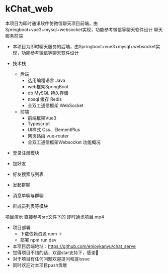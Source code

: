 # kChat_web
本项目为即时通讯软件仿微信聊天项目前端，由Springboot+vue3+mysql+websocket实现，功能参考微信等聊天软件设计
聊天服务前端
- 本项目为即时聊天服务的后端，由Springboot+vue3+mysql+websocket实现，功能参考微信等聊天软件设计

- 技术栈
    - 后端
        - 选用编程语言 Java
        - web框架SpringBoot
        - db MySQL 持久存储
        - nosql 缓存 Redis
        - 全双工通信框架 WebSocket
    - 前端
        - 前端框架Vue3
        - Typescript
        - UI样式 Css、ElementPlus
        - 网页路由 vue-router
        - 全双工通信框架Websocket
功能概况
- 登录注册模块

- 加好友

- 好友搜索与列表

- 发起群聊

- 消息单聊与群聊

- 群成员列表等模块

项目演示
直接参考src文件下的 即时通讯项目.mp4


- 项目部署
  - 下载依赖资源 npm -i
  - 部署 npm run dev
- 本项目后端地址：https://github.com/enjoykanyu/chat_serve
- 觉得项目不错的话，欢迎star支持下，感谢🫰
- 对于项目有任何问题欢迎提问和提issue
- 同时欢迎对本项目push贡献